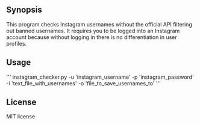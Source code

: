 ## Synopsis

This program checks Instagram usernames without the official API filtering out banned usernames. It requires you to be logged into an Instagram account because without logging in there is no differentiation in user profiles.

## Usage
'''
instagram_checker.py -u 'instagram_username' -p 'instagram_password' -i 'text_file_with_usernames' -o 'file_to_save_usernames_to'
'''
## License

MIT license
